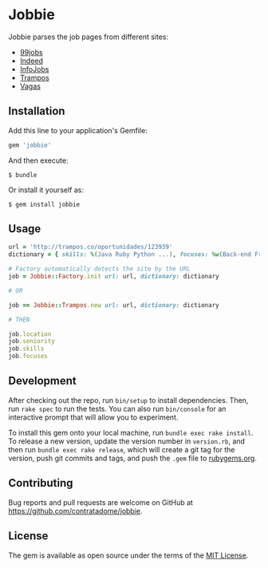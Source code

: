 # Jobbie

Jobbie parses the job pages from different sites:

* [99jobs](https://www.99jobs.com/)
* [Indeed](http://www.indeed.com.br/)
* [InfoJobs](http://www.infojobs.com.br/)
* [Trampos](http://trampos.co/)
* [Vagas](http://www.vagas.com.br/)

## Installation

Add this line to your application's Gemfile:

```ruby
gem 'jobbie'
```

And then execute:

    $ bundle

Or install it yourself as:

    $ gem install jobbie

## Usage

``` ruby
url = 'http://trampos.co/oportunidades/123939'
dictionary = { skills: %(Java Ruby Python ...), focuses: %w(Back-end Front-end Analytics ...) }

# Factory automatically detects the site by the URL
job = Jobbie::Factory.init url: url, dictionary: dictionary

# OR

job == Jobbie::Trampos.new url: url, dictionary: dictionary

# THEN

job.location
job.seniority
job.skills
job.focuses
```

## Development

After checking out the repo, run `bin/setup` to install dependencies. Then, run `rake spec` to run the tests. You can also run `bin/console` for an interactive prompt that will allow you to experiment.

To install this gem onto your local machine, run `bundle exec rake install`. To release a new version, update the version number in `version.rb`, and then run `bundle exec rake release`, which will create a git tag for the version, push git commits and tags, and push the `.gem` file to [rubygems.org](https://rubygems.org).

## Contributing

Bug reports and pull requests are welcome on GitHub at https://github.com/contratadome/jobbie.


## License

The gem is available as open source under the terms of the [MIT License](http://opensource.org/licenses/MIT).

